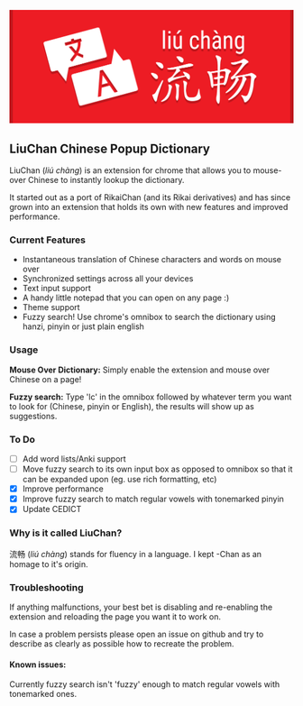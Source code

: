![Logo](/release/marquee.png)
## LiuChan Chinese Popup Dictionary
LiuChan (*liú chàng*) is an extension for chrome that allows you to mouse-over Chinese to instantly lookup the dictionary.

It started out as a port of RikaiChan (and its Rikai derivatives) and has since grown into an extension that holds its own with new features and improved performance.

### Current Features 

* Instantaneous translation of Chinese characters and words on mouse over
* Synchronized settings across all your devices
* Text input support
* A handy little notepad that you can open on any page :)
* Theme support
* Fuzzy search! Use chrome's omnibox to search the dictionary using hanzi, pinyin or just plain english

### Usage

**Mouse Over Dictionary:** Simply enable the extension and mouse over Chinese on a page!

**Fuzzy search:** Type 'lc' in the omnibox followed by whatever term you want to look for (Chinese, pinyin or English), the results will show up as suggestions.

### To Do

- [ ] Add word lists/Anki support
- [ ] Move fuzzy search to its own input box as opposed to omnibox so that it can be expanded upon (eg. use rich formatting, etc)
- [x] Improve performance
- [x] Improve fuzzy search to match regular vowels with tonemarked pinyin
- [x] Update CEDICT

### Why is it called LiuChan?

流畅 (*liú chàng*) stands for fluency in a language. I kept -Chan as an homage to it's origin.

### Troubleshooting

If anything malfunctions, your best bet is disabling and re-enabling the extension and reloading the page you want it to work on.

In case a problem persists please open an issue on github and try to describe as clearly as possible how to recreate the problem.

#### Known issues:

Currently fuzzy search isn't 'fuzzy' enough to match regular vowels with tonemarked ones.
